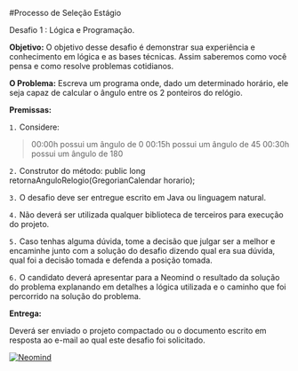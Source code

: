 #Processo de Seleção Estágio

Desafio 1 : Lógica e Programação.


**Objetivo:**
O objetivo desse desafio é demonstrar sua experiência e conhecimento em lógica e as bases
técnicas. Assim saberemos como você pensa e como resolve problemas cotidianos.

**O Problema:**
Escreva um programa onde, dado um determinado horário, ele seja capaz de calcular o ângulo
entre os 2 ponteiros do relógio.

**Premissas:**

`1.` Considere:

> 00:00h possui um ângulo de 0
> 00:15h possui um ângulo de 45
> 00:30h possui um ângulo de 180


`2.` Construtor do método:
public long retornaAnguloRelogio(GregorianCalendar horario);

`3.` O desafio deve ser entregue escrito em Java ou linguagem natural.

`4.` Não deverá ser utilizada qualquer biblioteca de terceiros para execução do projeto.

`5.` Caso tenhas alguma dúvida, tome a decisão que julgar ser a melhor e encaminhe junto
com a solução do desafio dizendo qual era sua dúvida, qual foi a decisão tomada e
defenda a posição tomada.

`6.` O candidato deverá apresentar para a Neomind o resultado da solução do problema
explanando em detalhes a lógica utilizada e o caminho que foi percorrido na solução
do problema.

**Entrega:**

Deverá ser enviado o projeto compactado ou o documento escrito em resposta ao e-mail ao qual este desafio foi solicitado.

[![Neomind](https://www.neomind.com.br/fusion/portal_neomind/images/logo.png)](https://www.neomind.com.br/fusion/portal_neomind/)

